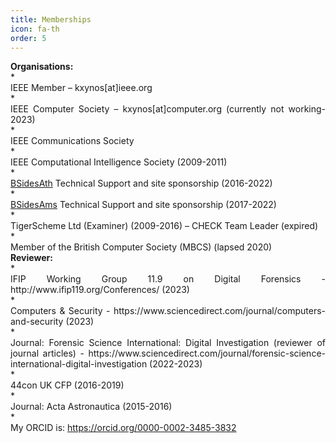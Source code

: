 ```yaml
---
title: Memberships
icon: fa-th
order: 5
---
```

<div style="text-align: left; font-weight: bold;">Organisations:</div>
* <div style="text-align: justify;"> IEEE Member – kxynos[at]ieee.org</div>
* <div style="text-align: justify;"> IEEE Computer Society – kxynos[at]computer.org (currently not working-2023)</div>
* <div style="text-align: justify;"> IEEE Communications Society</div>
* <div style="text-align: justify;"> IEEE Computational Intelligence Society (2009-2011)</div>
* <div style="text-align: justify;"> <a href="https://www.bsidesath.gr">BSidesAth</a> Technical Support and site sponsorship (2016-2022)</div>
* <div style="text-align: justify;"> <a href="https://www.bsidesams.nl">BSidesAms</a> Technical Support and site sponsorship (2017-2022)</div>
* <div style="text-align: justify;"> TigerScheme Ltd (Examiner) (2009-2016) – CHECK Team Leader (expired) </div>
* <div style="text-align: justify;"> Member of the British Computer Society (MBCS) (lapsed 2020) </div>
<div style="text-align: left; font-weight: bold;">Reviewer:</div>
* <div style="text-align: justify;">IFIP Working Group 11.9 on Digital Forensics - http://www.ifip119.org/Conferences/ (2023)</div>
* <div style="text-align: justify;">Computers & Security - https://www.sciencedirect.com/journal/computers-and-security (2023)</div>
* <div style="text-align: justify;">Journal: Forensic Science International: Digital Investigation (reviewer of journal articles) - https://www.sciencedirect.com/journal/forensic-science-international-digital-investigation (2022-2023)</div>
* <div style="text-align: justify;">44con UK CFP (2016-2019)</div>
* <div style="text-align: justify;">Journal: Acta Astronautica (2015-2016)</div>
* <div style="text-align: justify;"> My ORCID is: <a href="https://orcid.org/0000-0002-3485-3832">https://orcid.org/0000-0002-3485-3832</a> </div>
